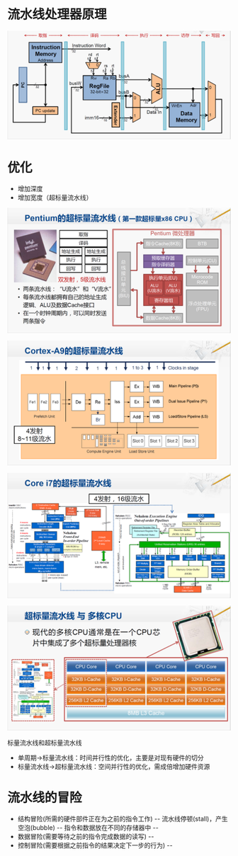 # 流水线处理器原理
![enter image description here](https://github.com/benxwen/Notes/raw/master/Computer%20organization/Snipaste_2020-05-09_18-35-40.png)
# 优化
- 增加深度
- 增加宽度（超标量流水线）

![enter image description here](https://github.com/benxwen/Notes/raw/master/Computer%20organization/Snipaste_2020-05-09_18-42-33.png)

![enter image description here](https://github.com/benxwen/Notes/raw/master/Computer%20organization/Snipaste_2020-05-09_18-42-43.png)

![enter image description here](https://github.com/benxwen/Notes/raw/master/Computer%20organization/Snipaste_2020-05-09_18-42-49.png)

![enter image description here](https://github.com/benxwen/Notes/raw/master/Computer%20organization/Snipaste_2020-05-09_18-44-30.png)

标量流水线和超标量流水线
- 单周期→标量流水线：时间并行性的优化，主要是对现有硬件的切分
- 标量流水线→超标量流水线：空间并行性的优化，需成倍增加硬件资源
# 流水线的冒险
- 结构冒险(所需的硬件部件正在为之前的指令工作)
-- 流水线停顿(stall)，产生空泡(bubble)
-- 指令和数据放在不同的存储器中
--
- 数据冒险(需要等待之前的指令完成数据的读写)
-- 
- 控制冒险(需要根据之前指令的结果决定下一步的行为)
-- 
<!--stackedit_data:
eyJoaXN0b3J5IjpbNDcwNDQ1MTU1LDE0MTk5MDkzNjIsMTM1OD
YxMjkyNCw3MzA5OTgxMTZdfQ==
-->
